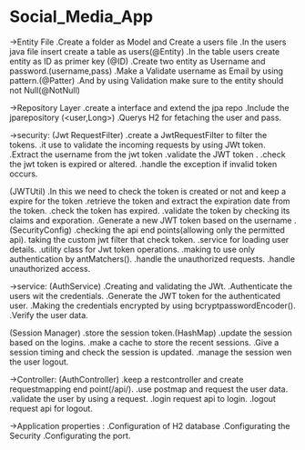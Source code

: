 # Social_Media_App
->Entity File
.Create a folder as Model and Create a users file
.In the users java file insert create a table as users(@Entity)
.In the table users create entity as ID as primer key (@ID)
.Create two entity as Username and password.(username,pass)
.Make a Validate username as Email by using pattern.(@Patter)
.And by using Validation make sure to the entity should not Null(@NotNull)

->Repository Layer
.create a interface and extend the jpa repo
.Include the jparepository (<user,Long>)
.Querys H2 for fetaching the user and pass.

->security:
(Jwt RequestFilter)
.create a JwtRequestFilter to filter the tokens.
.it use to validate the incoming requests by using JWt token.
.Extract the username from the jwt token
.validate the JWT token .
.check the jwt token is expired or altered.
.handle the exception if invalid token occurs.

(JWTUtil)
.In this we need to check the token is created or not and keep a expire for the token
.retrieve the token and extract the expiration date from the token.
.check the token has expired.
.validate the token by checking its claims and exporation.
.Generate a new JWT token based on the username .
(SecurityConfig)
.checking the api end points(allowing only the permitted api).
taking the custom jwt filter that check token.
.service for loading user details.
.utility class for Jwt token operations.
.making to use only authentication by antMatchers().
.handle the unauthorized requests.
.handle unauthorized access.
      
->service:
(AuthService)
.Creating and validating the JWt.
.Authenticate the users wit the credentials.
.Generate the JWT token for the authenticated user.
.Making the credentials encrypted by using bcryptpasswordEncoder().
.Verify the user data.

(Session Manager)
.store the session token.(HashMap)
.update the session based on the logins.
.make a cache to store the recent sessions.
.Give a session timing and check the session is updated.
.manage the session wen the user logout.

->Controller:
(AuthController)
.keep a restcontroller and create requestmapping end point(/api/).
.use postmap and request the user data.
.validate the user by using a request.
.login request api to login.
.logout request api for logout.


->Application properties :
.Configuration of H2 database
.Configurating the Security 
.Configurating the port.



